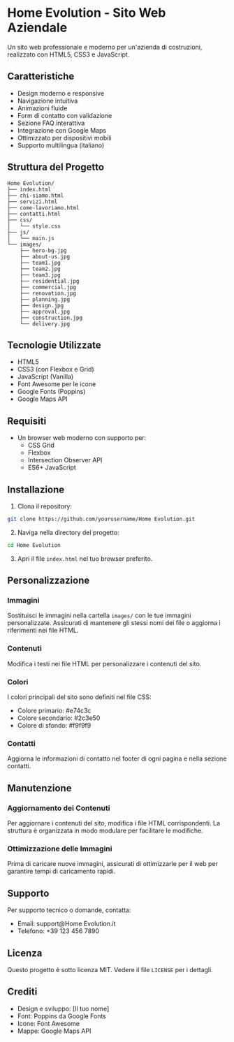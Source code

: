# Home Evolution - Sito Web Aziendale

Un sito web professionale e moderno per un'azienda di costruzioni, realizzato con HTML5, CSS3 e JavaScript.

## Caratteristiche

- Design moderno e responsive
- Navigazione intuitiva
- Animazioni fluide
- Form di contatto con validazione
- Sezione FAQ interattiva
- Integrazione con Google Maps
- Ottimizzato per dispositivi mobili
- Supporto multilingua (italiano)

## Struttura del Progetto

```
Home Evolution/
├── index.html
├── chi-siamo.html
├── servizi.html
├── come-lavoriamo.html
├── contatti.html
├── css/
│   └── style.css
├── js/
│   └── main.js
└── images/
    ├── hero-bg.jpg
    ├── about-us.jpg
    ├── team1.jpg
    ├── team2.jpg
    ├── team3.jpg
    ├── residential.jpg
    ├── commercial.jpg
    ├── renovation.jpg
    ├── planning.jpg
    ├── design.jpg
    ├── approval.jpg
    ├── construction.jpg
    └── delivery.jpg
```

## Tecnologie Utilizzate

- HTML5
- CSS3 (con Flexbox e Grid)
- JavaScript (Vanilla)
- Font Awesome per le icone
- Google Fonts (Poppins)
- Google Maps API

## Requisiti

- Un browser web moderno con supporto per:
  - CSS Grid
  - Flexbox
  - Intersection Observer API
  - ES6+ JavaScript

## Installazione

1. Clona il repository:
```bash
git clone https://github.com/yourusername/Home Evolution.git
```

2. Naviga nella directory del progetto:
```bash
cd Home Evolution
```

3. Apri il file `index.html` nel tuo browser preferito.

## Personalizzazione

### Immagini
Sostituisci le immagini nella cartella `images/` con le tue immagini personalizzate. Assicurati di mantenere gli stessi nomi dei file o aggiorna i riferimenti nei file HTML.

### Contenuti
Modifica i testi nei file HTML per personalizzare i contenuti del sito.

### Colori
I colori principali del sito sono definiti nel file CSS:
- Colore primario: #e74c3c
- Colore secondario: #2c3e50
- Colore di sfondo: #f9f9f9

### Contatti
Aggiorna le informazioni di contatto nel footer di ogni pagina e nella sezione contatti.

## Manutenzione

### Aggiornamento dei Contenuti
Per aggiornare i contenuti del sito, modifica i file HTML corrispondenti. La struttura è organizzata in modo modulare per facilitare le modifiche.

### Ottimizzazione delle Immagini
Prima di caricare nuove immagini, assicurati di ottimizzarle per il web per garantire tempi di caricamento rapidi.

## Supporto

Per supporto tecnico o domande, contatta:
- Email: support@Home Evolution.it
- Telefono: +39 123 456 7890

## Licenza

Questo progetto è sotto licenza MIT. Vedere il file `LICENSE` per i dettagli.

## Crediti

- Design e sviluppo: [Il tuo nome]
- Font: Poppins da Google Fonts
- Icone: Font Awesome
- Mappe: Google Maps API 